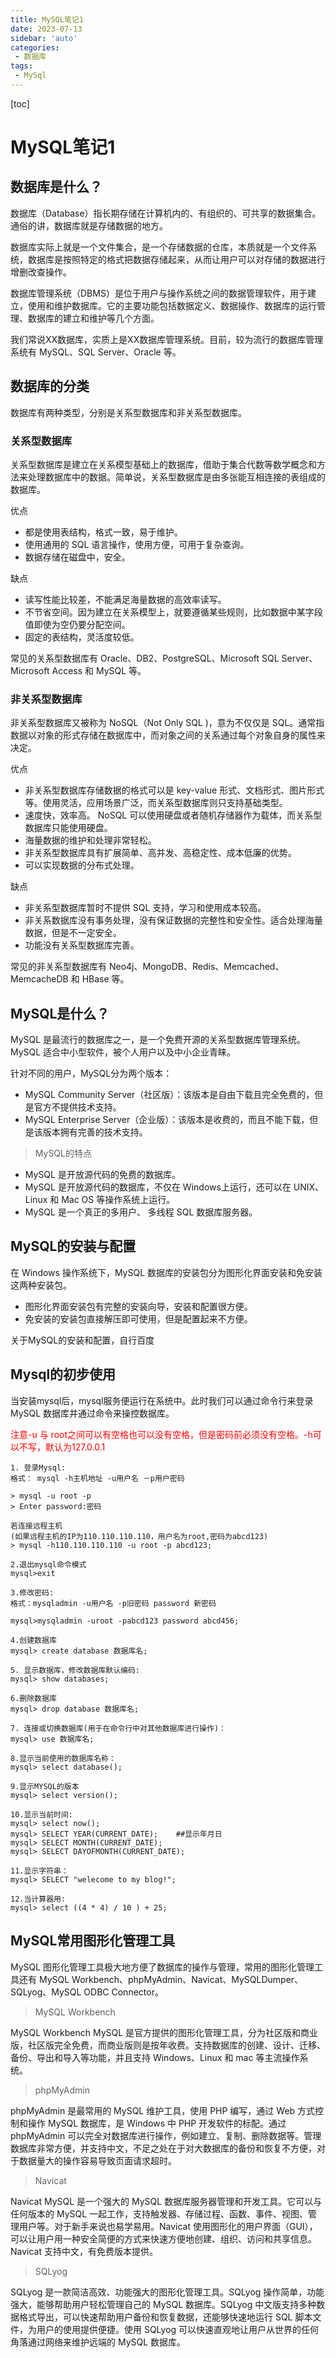 ```yaml
---
title: MySQL笔记1
date: 2023-07-13
sidebar: 'auto'
categories: 
 - 数据库
tags:
 - MySql
---
```


[toc]

# MySQL笔记1

## 数据库是什么？

数据库（Database）指长期存储在计算机内的、有组织的、可共享的数据集合。通俗的讲，数据库就是存储数据的地方。

数据库实际上就是一个文件集合，是一个存储数据的仓库，本质就是一个文件系统，数据库是按照特定的格式把数据存储起来，从而让用户可以对存储的数据进行增删改查操作。

数据库管理系统（DBMS）是位于用户与操作系统之间的数据管理软件，用于建立，使用和维护数据库。它的主要功能包括数据定义、数据操作、数据库的运行管理、数据库的建立和维护等几个方面。

我们常说XX数据库，实质上是XX数据库管理系统。目前，较为流行的数据库管理系统有 MySQL、SQL Server、Oracle 等。

## 数据库的分类

数据库有两种类型，分别是关系型数据库和非关系型数据库。

### 关系型数据库

关系型数据库是建立在关系模型基础上的数据库，借助于集合代数等数学概念和方法来处理数据库中的数据。简单说，关系型数据库是由多张能互相连接的表组成的数据库。

优点
- 都是使用表结构，格式一致，易于维护。
- 使用通用的 SQL 语言操作，使用方便，可用于复杂查询。
- 数据存储在磁盘中，安全。

缺点
- 读写性能比较差，不能满足海量数据的高效率读写。
- 不节省空间。因为建立在关系模型上，就要遵循某些规则，比如数据中某字段值即使为空仍要分配空间。
- 固定的表结构，灵活度较低。

常见的关系型数据库有 Oracle、DB2、PostgreSQL、Microsoft SQL Server、Microsoft Access 和 MySQL 等。

### 非关系型数据库

非关系型数据库又被称为 NoSQL（Not Only SQL )，意为不仅仅是 SQL。通常指数据以对象的形式存储在数据库中，而对象之间的关系通过每个对象自身的属性来决定。

优点
- 非关系型数据库存储数据的格式可以是 key-value 形式、文档形式、图片形式等。使用灵活，应用场景广泛，而关系型数据库则只支持基础类型。
- 速度快，效率高。 NoSQL 可以使用硬盘或者随机存储器作为载体，而关系型数据库只能使用硬盘。
- 海量数据的维护和处理非常轻松。
- 非关系型数据库具有扩展简单、高并发、高稳定性、成本低廉的优势。
- 可以实现数据的分布式处理。

缺点
- 非关系型数据库暂时不提供 SQL 支持，学习和使用成本较高。
- 非关系数据库没有事务处理，没有保证数据的完整性和安全性。适合处理海量数据，但是不一定安全。
- 功能没有关系型数据库完善。

常见的非关系型数据库有 Neo4j、MongoDB、Redis、Memcached、MemcacheDB 和 HBase 等。

## MySQL是什么？

MySQL 是最流行的数据库之一，是一个免费开源的关系型数据库管理系统。MySQL 适合中小型软件，被个人用户以及中小企业青睐。

针对不同的用户，MySQL分为两个版本：
- MySQL Community Server（社区版）：该版本是自由下载且完全免费的，但是官方不提供技术支持。
- MySQL Enterprise Server（企业版）：该版本是收费的，而且不能下载，但是该版本拥有完善的技术支持。

> MySQL的特点
* MySQL 是开放源代码的免费的数据库。
* MySQL 是开放源代码的数据库，不仅在 Windows上运行，还可以在 UNIX、Linux 和 Mac OS 等操作系统上运行。
* MySQL 是一个真正的多用户、 多线程 SQL 数据库服务器。

## MySQL的安装与配置

在 Windows 操作系统下，MySQL 数据库的安装包分为图形化界面安装和免安装这两种安装包。
- 图形化界面安装包有完整的安装向导，安装和配置很方便。
- 免安装的安装包直接解压即可使用，但是配置起来不方便。

关于MySQL的安装和配置，自行百度


## Mysql的初步使用

当安装mysql后，mysql服务便运行在系统中。此时我们可以通过命令行来登录 MySQL 数据库并通过命令来操控数据库。

<font color="red">注意-u 与 root之间可以有空格也可以没有空格，但是密码前必须没有空格。-h可以不写，默认为127.0.0.1</font>

```
1. 登录Mysql:
格式： mysql -h主机地址 -u用户名 －p用户密码

> mysql -u root -p
> Enter password:密码

若连接远程主机
(如果远程主机的IP为110.110.110.110，用户名为root,密码为abcd123)
> mysql -h110.110.110.110 -u root -p abcd123;

2.退出mysql命令模式
mysql>exit

3.修改密码:
格式：mysqladmin -u用户名 -p旧密码 password 新密码

mysql>mysqladmin -uroot -pabcd123 password abcd456;

4.创建数据库
mysql> create database 数据库名;

5. 显示数据库，修改数据库默认编码:
mysql> show databases;

6.删除数据库
mysql> drop database 数据库名;

7. 连接或切换数据库(用于在命令行中对其他数据库进行操作)：
mysql> use 数据库名;

8.显示当前使用的数据库名称：
mysql> select database();

9.显示MYSQL的版本
mysql> select version(); 

10.显示当前时间:
mysql> select now(); 
mysql> SELECT YEAR(CURRENT_DATE);    ##显示年月日
mysql> SELECT MONTH(CURRENT_DATE); 
mysql> SELECT DAYOFMONTH(CURRENT_DATE); 

11.显示字符串：
mysql> SELECT "welecome to my blog!"; 

12.当计算器用:
mysql> select ((4 * 4) / 10 ) + 25; 

```

## MySQL常用图形化管理工具

MySQL 图形化管理工具极大地方便了数据库的操作与管理，常用的图形化管理工具还有 MySQL Workbench、phpMyAdmin、Navicat、MySQLDumper、SQLyog、MySQL ODBC Connector。

> MySQL Workbench

MySQL Workbench MySQL 是官方提供的图形化管理工具，分为社区版和商业版，社区版完全免费，而商业版则是按年收费。支持数据库的创建、设计、迁移、备份、导出和导入等功能，并且支持 Windows、Linux 和 mac 等主流操作系统。

> phpMyAdmin

phpMyAdmin 是最常用的 MySQL 维护工具，使用 PHP 编写，通过 Web 方式控制和操作 MySQL 数据库，是 Windows 中 PHP 开发软件的标配。通过 phpMyAdmin 可以完全对数据库进行操作，例如建立、复制、删除数据等。管理数据库非常方便，并支持中文，不足之处在于对大数据库的备份和恢复不方便，对于数据量大的操作容易导致页面请求超时。

> Navicat

Navicat MySQL 是一个强大的 MySQL 数据库服务器管理和开发工具。它可以与任何版本的 MySQL 一起工作，支持触发器、存储过程、函数、事件、视图、管理用户等。对于新手来说也易学易用。Navicat 使用图形化的用户界面（GUI），可以让用户用一种安全简便的方式来快速方便地创建、组织、访问和共享信息。Navicat 支持中文，有免费版本提供。

> SQLyog

SQLyog 是一款简洁高效、功能强大的图形化管理工具。SQLyog 操作简单，功能强大，能够帮助用户轻松管理自己的 MySQL 数据库。SQLyog 中文版支持多种数据格式导出，可以快速帮助用户备份和恢复数据，还能够快速地运行 SQL 脚本文件，为用户的使用提供便捷。使用 SQLyog 可以快速直观地让用户从世界的任何角落通过网络来维护远端的 MySQL 数据库。

